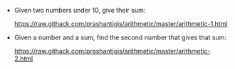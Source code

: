 * Given two numbers under 10, give their sum:

  https://raw.githack.com/prashantjois/arithmetic/master/arithmetic-1.html
* Given a number and a sum, find the second number that gives that sum:

  https://raw.githack.com/prashantjois/arithmetic/master/arithmetic-2.html
